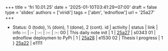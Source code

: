 +++
title = 'fri 10.01.25'
date = '2025-01-10T03:41:29+07:00'
draft = false
type = 'slides'
authors = ['viridi']
tags = ['abm', 'ednoflow']
url = '25a27'
+++
<!--more-->

+ Status: 0 (todo), &half; (doin), 1 (done), 2 (cont).
id | activity | status | link | info
:-: | :- | :-: | :-: | :-:
00 | This daily note init        | 1 | [25a27](/rusn/25a27) | s0343
01 | ednoflow deploymen to PyPi  | 1 | [25a28](/rusn/25a28) | e1530
02 | Thesis I progress           | 1 } [25a22](/rusn/25a22) | e1111
